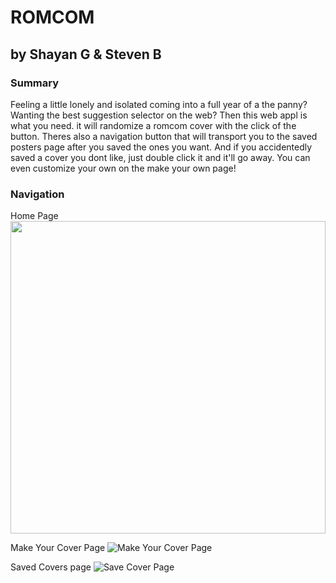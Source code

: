 # ROMCOM

## by Shayan G & Steven B

### Summary

Feeling a little lonely and isolated coming into a full year of a the panny? Wanting the best suggestion selector on the web? Then this web appl is what you need. it will randomize a romcom cover with the click of the button. Theres also a navigation button that will transport you to the saved posters page after you saved the ones you want. And if you accidentedly saved a cover you dont like, just double click it and it'll go away. You can even customize your own on the make your own page! 

### Navigation

Home Page
<img src="https://i.ibb.co/x6zMBZs/home.png" width="100%" height="500"/>


<!-- ![Home Page](https://ibb.co/0rYf65X "Home Page") -->


Make Your Cover Page
![Make Your Cover Page](https://ibb.co/56qJ4hX "Make Your Own Cover")

Saved Covers page
![Save Cover Page](https://ibb.co/P1Kp58c "Saved Covers")
